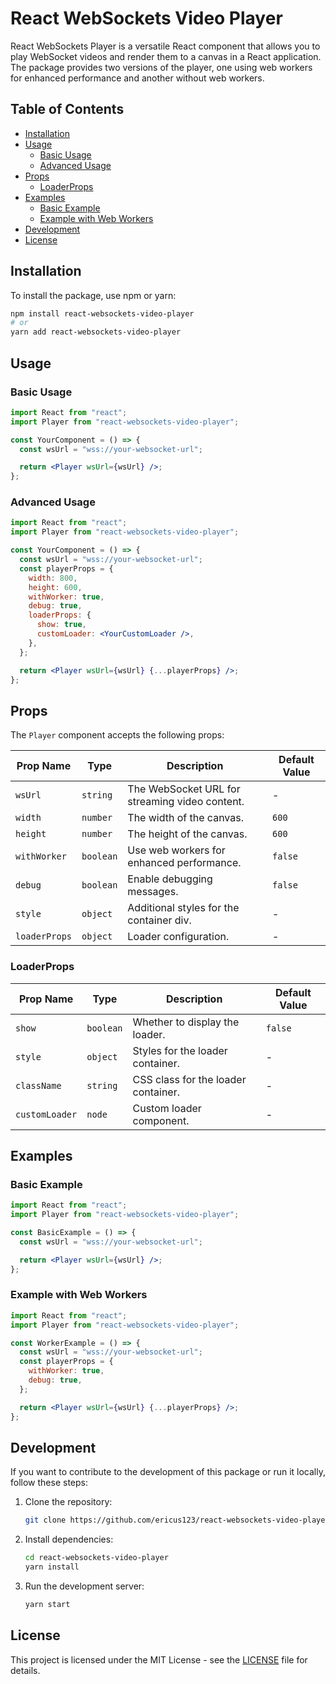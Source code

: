 # React WebSockets Video Player

React WebSockets Player is a versatile React component that allows you to play WebSocket videos and render them to a canvas in a React application. The package provides two versions of the player, one using web workers for enhanced performance and another without web workers.

## Table of Contents

- [Installation](#installation)
- [Usage](#usage)
  - [Basic Usage](#basic-usage)
  - [Advanced Usage](#advanced-usage)
- [Props](#props)
  - [LoaderProps](#loaderprops)
- [Examples](#examples)
  - [Basic Example](#basic-example)
  - [Example with Web Workers](#example-with-web-workers)
- [Development](#development)
- [License](#license)

## Installation

To install the package, use npm or yarn:

```bash
npm install react-websockets-video-player
# or
yarn add react-websockets-video-player
```

## Usage

### Basic Usage

```jsx
import React from "react";
import Player from "react-websockets-video-player";

const YourComponent = () => {
  const wsUrl = "wss://your-websocket-url";

  return <Player wsUrl={wsUrl} />;
};
```

### Advanced Usage

```jsx
import React from "react";
import Player from "react-websockets-video-player";

const YourComponent = () => {
  const wsUrl = "wss://your-websocket-url";
  const playerProps = {
    width: 800,
    height: 600,
    withWorker: true,
    debug: true,
    loaderProps: {
      show: true,
      customLoader: <YourCustomLoader />,
    },
  };

  return <Player wsUrl={wsUrl} {...playerProps} />;
};
```

## Props

The `Player` component accepts the following props:

| Prop Name     | Type      | Description                                    | Default Value |
| ------------- | --------- | ---------------------------------------------- | ------------- |
| `wsUrl`       | `string`  | The WebSocket URL for streaming video content. | -             |
| `width`       | `number`  | The width of the canvas.                       | `600`         |
| `height`      | `number`  | The height of the canvas.                      | `600`         |
| `withWorker`  | `boolean` | Use web workers for enhanced performance.      | `false`       |
| `debug`       | `boolean` | Enable debugging messages.                     | `false`       |
| `style`       | `object`  | Additional styles for the container div.       | -             |
| `loaderProps` | `object`  | Loader configuration.                          | -             |

### LoaderProps

| Prop Name      | Type      | Description                         | Default Value |
| -------------- | --------- | ----------------------------------- | ------------- |
| `show`         | `boolean` | Whether to display the loader.      | `false`       |
| `style`        | `object`  | Styles for the loader container.    | -             |
| `className`    | `string`  | CSS class for the loader container. | -             |
| `customLoader` | `node`    | Custom loader component.            | -             |

## Examples

### Basic Example

```jsx
import React from "react";
import Player from "react-websockets-video-player";

const BasicExample = () => {
  const wsUrl = "wss://your-websocket-url";

  return <Player wsUrl={wsUrl} />;
};
```

### Example with Web Workers

```jsx
import React from "react";
import Player from "react-websockets-video-player";

const WorkerExample = () => {
  const wsUrl = "wss://your-websocket-url";
  const playerProps = {
    withWorker: true,
    debug: true,
  };

  return <Player wsUrl={wsUrl} {...playerProps} />;
};
```

## Development

If you want to contribute to the development of this package or run it locally, follow these steps:

1. Clone the repository:

   ```bash
   git clone https://github.com/ericus123/react-websockets-video-player.git
   ```

2. Install dependencies:

   ```bash
   cd react-websockets-video-player
   yarn install
   ```

3. Run the development server:

   ```bash
   yarn start
   ```

## License

This project is licensed under the MIT License - see the [LICENSE](https://github.com/ericus123/react-websockets-video-player/blob/dev/LICENSE) file for details.
